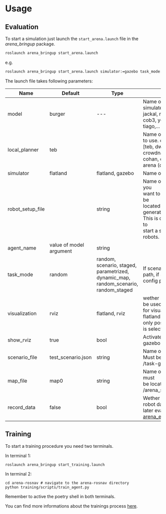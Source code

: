 # Usage

## Evaluation

To start a simulation just launch the `start_arena.launch` file in the _arena_bringup_ package.

```bash
roslaunch arena_bringup start_arena.launch
```
e.g.
```bash
roslaunch arena_bringup start_arena.launch simulator:=gazebo task_mode:=scenario model:=jackal map_file:=map_empty pedsim_waypoint_plugin:=spinny
```

The launch file takes following parameters:

| Name             | Default                 | Type             | Description                                                                                                                                                                                                         |
| ---------------- | ----------------------- | ---------------- | ------------------------------------------------------------------------------------------------------------------------------------------------------------------------------------------------------------------- |
| model            | burger                  | ---              | Name of the robot you want to simulate. currently [burger, jackal, ridgeback, agvota, rto, cob3, youbot, dingo, waffle, tiago,... ]                                                                                                                                                                             |
| local_planner    | teb                     |                  | Name of the planner you want to use. currently available: [teb, dwa, mpc, cadrl, crowdnav, rlca, aio, applr, cohan, dragon, lflh, sarl, trail, arena (ours), rosnav(ours)]                                                                                                                                                                                |
| simulator      | flatland                | flatland, gazebo | Name of the simulator                                                                                                                                                                                            |
| robot_setup_file |                         | string           | Name of the robot setup file you<br /> want to use. The file should be<br /> located in /task-generator/robot_setup/.<br /> This is only used if you want to <br /> start a simulation with multiple <br /> robots. |
| agent_name       | value of model argument | string           |                                                                                                                                                                                                                     |
| task_mode        | random                  | random, scenario, staged, parametrized, dynamic_map, random_scenario, random_staged |                                       If scenario: specify scenario path, if staged: specify stages config path                                                                                                                                                                              |
| visualization    | rviz                    | flatland, rviz   | wether rviz or flatland should be used<br /> for visualization. Using flatland is<br /> only possible when flatland<br /> is selected as environment                                                                |
| show_rviz        | true                    | bool             | Activates rviz when using gazebo                                                                                                                                                                                    |
| scenario_file    | test_scenario.json      | string           | Name of the scenario file.<br /> Must be located in<br /> /task-generator/scenarios                                                                                                                                 |
| map_file         | map0                    | string           | Name of the map. The map must <br />be located in<br /> /arena_simulation_setup/maps                                                                                                                                |
| record_data      | false                   | bool             | Wether you want to record the<br /> robot data during the run for <br />later evaluations with the <br />[arena_evaluation](../packages/arena_evaluation.md) package.                                               |

## Training

To start a training procedure you need two terminals.

In terminal 1:

```
roslaunch arena_bringup start_training.launch
```

In terminal 2:

```
cd arena-rosnav # navigate to the arena-rosnav directory
python training/scripts/train_agent.py
```

Remember to active the poetry shell in both terminals.

You can find more informations about the trainings process [here](training.md).
